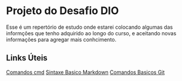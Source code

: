 # Projeto do Desafio DIO
Esse é um repertório de estudo onde estarei colocando algumas das informções que tenho adquirido ao longo do curso, e aceitando novas informações para agregar mais conhcimento.

## Links Úteis
[Comandos cmd](https://docs.microsoft.com/pt-br/windows-server/administration/windows-commands/cmd)
[Sintaxe Basico Markdown](https://www.markdownguide.org/basic-syntax/)
[Comandos Basicos Git](https://www.hostinger.com.br/tutoriais/comandos-basicos-de-git?ppc_campaign=google_performance_max&gclid=EAIaIQobChMI26GPoMKx9QIVqRXUAR3ZOgJTEAAYASAAEgJwP_D_BwE)
